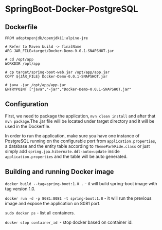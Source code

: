 # SpringBoot-Docker-PostgreSQL

## Dockerfile

```
FROM adoptopenjdk/openjdk11:alpine-jre

# Refer to Maven build -> finalName
ARG JAR_FILE=target/Docker-Demo-0.0.1-SNAPSHOT.jar

# cd /opt/app
WORKDIR /opt/app

# cp target/spring-boot-web.jar /opt/app/app.jar
COPY ${JAR_FILE} Docker-Demo-0.0.1-SNAPSHOT.jar

# java -jar /opt/app/app.jar
ENTRYPOINT ["java","-jar","Docker-Demo-0.0.1-SNAPSHOT.jar"
```

## Configuration

First, we need to package the application, ```mvn clean install``` and after that ```mvn package```.The .jar file will be located under target directory and it will be used in the Dockerfile.

In order to run the application, make sure you have one instance of PostgreSQL running on the configurable port from  ```application.properties```, a database and the entity table according to ```ThemeParkRide.class``` or just simply add ```spring.jpa.hibernate.ddl-auto=update``` inside ```application.properties``` and the table will be auto generated.

## Building and running Docker image

```docker build --tag=spring-boot:1.0 .``` - it will build spring-boot image with tag version 1.0.

```docker run -d -p 8081:8081 -t spring-boot:1.0``` - it will run the previous image and expose the application on 8081 port.

```sudo docker ps``` - list all containers.

```docker stop container_id ```- stop docker based on container id.




